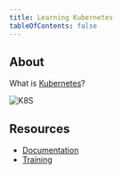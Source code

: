 ```yaml
---
title: Learning Kubernetes
tableOfContents: false
---
```


## About

What is [Kubernetes](https://kubernetes.io/)?

![K8S](/img/k8s.png)

## Resources

- [Documentation](https://kubernetes.io/docs/home/)
- [Training](https://kubernetes.io/training/)
